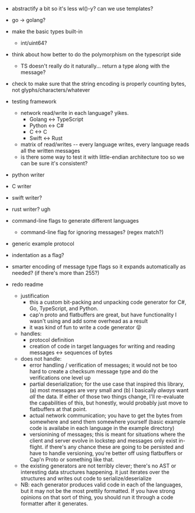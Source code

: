 * abstractify a bit so it's less wl()-y? can we use templates? 
* go -> golang?
* make the basic types built-in
    - int/uint64?
* think about how better to do the polymorphism on the typescript side 
    - TS doesn't really do it naturally... return a type along with the message? 
* check to make sure that the string encoding is properly counting bytes, not glyphs/characters/whatever
* testing framework
    - network read/write in each language? yikes.
        - Golang <-> TypeScript
        - Python <-> C#
        - C <-> C
        - Swift <-> Rust
    - matrix of read/writes -- every language writes, every language reads all the written messages
    - is there some way to test it with little-endian architecture too so we can be sure it's consistent?
* python writer
* C writer
* swift writer?
* rust writer? ugh
* command-line flags to generate different languages
    - command-line flag for ignoring messages? (regex match?)
* generic example protocol
* indentation as a flag?
* smarter encoding of message type flags so it expands automatically as needed? (if there's more than 255?)


* redo readme
    - justification
        - this a custom bit-packing and unpacking code generator for C#, Go, TypeScript, and Python. 
        - cap'n proto and flatbuffers are great, but have functionality I wasn't using and add some overhead as a result
        - it was kind of fun to write a code generator 😝
    - handles: 
        - protocol definition
        - creation of code in target languages for writing and reading messages <-> sequences of bytes
    - does not handle: 
        - error handling / verification of messages; it would not be too hard to create a checksum message type and do the verifications one level up
        - partial deserialization; for the use case that inspired this library, (a) most messages are very small and (b) I basically *always* want *all* the data. If either of those two things change, I'll re-evaluate the capabilities of this, but honestly, would probably just move to flatbuffers at that point.
        - actual network communication; you have to get the bytes from somewhere and send them somewhere yourself (basic example code is availabe in each language in the example directory)
        - versionining of messages; this is meant for situations where the client and server evolve in lockstep and messages only exist in-flight. if there's any chance these are going to be persisted and have to handle versioning, you're better off using flatbuffers or Cap'n Proto or something like that. 
    - the existing generators are not terribly clever; there's no AST or interesting data structures happening. it just iterates over the structures and writes out code to serialize/deserialize
    - NB: each generator produces valid code in each of the languages, but it may not be the most prettily formatted. If you have strong opinions on that sort of thing, you should run it through a code formatter after it generates. 
